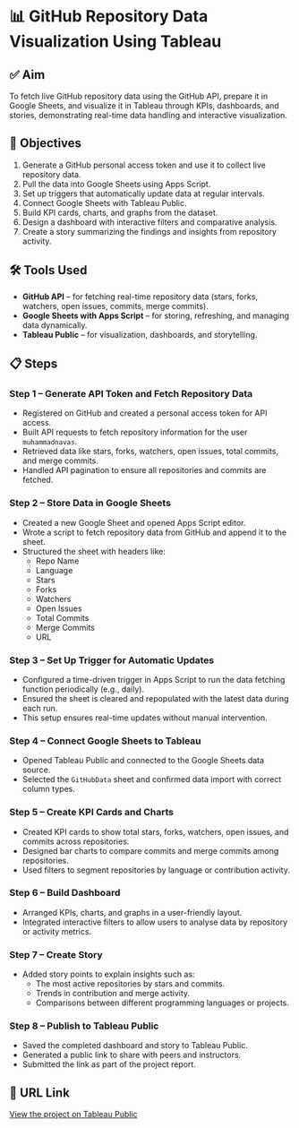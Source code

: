 # 📊 GitHub Repository Data Visualization Using Tableau

## ✅ **Aim**
To fetch live GitHub repository data using the GitHub API, prepare it in Google Sheets, and visualize it in Tableau through KPIs, dashboards, and stories, demonstrating real-time data handling and interactive visualization.


## 📌 **Objectives**
1. Generate a GitHub personal access token and use it to collect live repository data.
2. Pull the data into Google Sheets using Apps Script.
3. Set up triggers that automatically update data at regular intervals.
4. Connect Google Sheets with Tableau Public.
5. Build KPI cards, charts, and graphs from the dataset.
6. Design a dashboard with interactive filters and comparative analysis.
7. Create a story summarizing the findings and insights from repository activity.


## 🛠 **Tools Used**
- **GitHub API** – for fetching real-time repository data (stars, forks, watchers, open issues, commits, merge commits).
- **Google Sheets with Apps Script** – for storing, refreshing, and managing data dynamically.
- **Tableau Public** – for visualization, dashboards, and storytelling.


## 📋 **Steps**

### **Step 1 – Generate API Token and Fetch Repository Data**
- Registered on GitHub and created a personal access token for API access.
- Built API requests to fetch repository information for the user `muhammadnavas`.
- Retrieved data like stars, forks, watchers, open issues, total commits, and merge commits.
- Handled API pagination to ensure all repositories and commits are fetched.

### **Step 2 – Store Data in Google Sheets**
- Created a new Google Sheet and opened Apps Script editor.
- Wrote a script to fetch repository data from GitHub and append it to the sheet.
- Structured the sheet with headers like:
  - Repo Name
  - Language
  - Stars
  - Forks
  - Watchers
  - Open Issues
  - Total Commits
  - Merge Commits
  - URL

### **Step 3 – Set Up Trigger for Automatic Updates**
- Configured a time-driven trigger in Apps Script to run the data fetching function periodically (e.g., daily).
- Ensured the sheet is cleared and repopulated with the latest data during each run.
- This setup ensures real-time updates without manual intervention.

### **Step 4 – Connect Google Sheets to Tableau**
- Opened Tableau Public and connected to the Google Sheets data source.
- Selected the `GitHubData` sheet and confirmed data import with correct column types.

### **Step 5 – Create KPI Cards and Charts**
- Created KPI cards to show total stars, forks, watchers, open issues, and commits across repositories.
- Designed bar charts to compare commits and merge commits among repositories.
- Used filters to segment repositories by language or contribution activity.

### **Step 6 – Build Dashboard**
- Arranged KPIs, charts, and graphs in a user-friendly layout.
- Integrated interactive filters to allow users to analyse data by repository or activity metrics.

### **Step 7 – Create Story**
- Added story points to explain insights such as:
  - The most active repositories by stars and commits.
  - Trends in contribution and merge activity.
  - Comparisons between different programming languages or projects.

### **Step 8 – Publish to Tableau Public**
- Saved the completed dashboard and story to Tableau Public.
- Generated a public link to share with peers and instructors.
- Submitted the link as part of the project report.


## 🔗 **URL Link**
[View the project on Tableau Public](https://public.tableau.com/app/profile/muhammad.navas/viz/shared/DRYDJG257)
